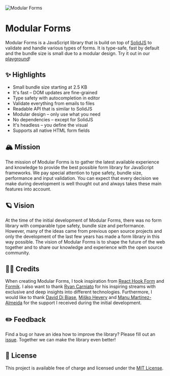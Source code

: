 <img src="https://assets.solidjs.com/banner?project=Modular+Forms" alt="Modular Forms" /><br />

# Modular Forms

Modular Forms is a JavaScript library that is build on top of [SolidJS](https://github.com/solidjs/solid) to validate and handle various types of forms. It is type-safe, fast by default and the bundle size is small due to a modular design. Try it out in our [playground](https://modularforms.dev/playground)!

## ✨ Highlights

- Small bundle size starting at 2.5 KB
- It's fast – DOM updates are fine-grained
- Type safety with autocompletion in editor
- Validate everything from emails to files
- Readable API that is similar to SolidJS
- Modular design – only use what you need
- No dependencies – except for SolidJS
- It's headless – you define the visual
- Supports all native HTML form fields

## 🏔 Mission

The mission of Modular Forms is to gather the latest available experience and knowledge to provide the best possible form library for JavaScript frameworks. We pay special attention to type safety, bundle size, performance and input validation. You can expect that every decision we make during development is well thought out and always takes these main features into account.

## 🪐 Vision

At the time of the initial development of Modular Forms, there was no form library with comparable type safety, bundle size and performance. However, many of the ideas came from previous open source projects and only the development of the last few years has made a form library in this way possible. The vision of Modular Forms is to shape the future of the web together and to share our knowledge and experience with the open source community.

## 🙌🏼 Credits

When creating Modular Forms, I took inspiration from [React Hook Form](https://react-hook-form.com/) and [Formik](https://formik.org/). I also want to thank [Ryan Carniato](https://twitter.com/RyanCarniato) for his inspiring streams with exclusive and deep insights into different technologies. Furthermore, I would like to thank [David Di Biase](https://twitter.com/davedbase), [Miško Hevery](https://twitter.com/mhevery) and [Manu Martínez-Almeida](https://twitter.com/manucorporat) for the support I received during the initial development.

## ✏️ Feedback

Find a bug or have an idea how to improve the library? Please fill out an [issue](https://github.com/fabian-hiller/modular-forms/issues/new). Together we can make the library even better!

## 🔑 License

This project is available free of charge and licensed under the [MIT License](https://github.com/fabian-hiller/modular-forms/tree/main/LICENSE.md).
